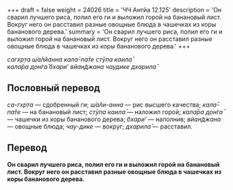+++
draft = false
weight = 24026
title = 'ЧЧ Антйа 12.125'
description = 'Он сварил лучшего риса, полил его ги и выложил горой на банановый лист. Вокруг него он расставил разные овощные блюда в чашечках из коры бананового дерева.'
summary = 'Он сварил лучшего риса, полил его ги и выложил горой на банановый лист. Вокруг него он расставил разные овощные блюда в чашечках из коры бананового дерева.'
+++

_сагхр̣та ш́а̄лйанна кала̄-па̄те стӯпа каила̄  
кала̄ра д̣он̇га̄ бхари’ вйан̃джана чаудике дхарила̄_

## Пословный перевод

_са_\-_гхр̣та_ — сдобренный _ги_; _ш́а̄ли_\-_анна_ — рис высшего качества; _кала̄_\-_па̄те_ — на банановый лист; _стӯпа_ _каила̄_ — наложил горой; _кала̄ра_ _д̣он̇га̄_ — чашечки из коры бананового дерева; _бхари’_ — наполнив; _вйан̃джана_ — овощные блюда; _чау_\-_дике_ — вокруг; _дхарила̄_ — расставил.

## Перевод

**Он сварил лучшего риса, полил его ги и выложил горой на банановый лист. Вокруг него он расставил разные овощные блюда в чашечках из коры бананового дерева.**
